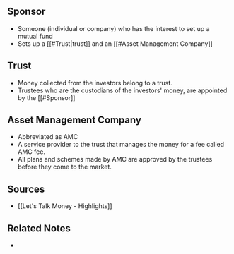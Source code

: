 ## Sponsor
- Someone (individual or company) who has the interest to set up a mutual fund
- Sets up a [[#Trust|trust]] and an [[#Asset Management Company]]

## Trust
- Money collected from the investors belong to a trust.
- Trustees who are the custodians of the investors' money, are appointed by the [[#Sponsor]]

## Asset Management Company
- Abbreviated as AMC
- A service provider to the trust that manages the money for a fee called AMC fee.
- All plans and schemes made by AMC are approved by the trustees before they come to the market.


## Sources
- [[Let's Talk Money - Highlights]]

## Related Notes
- 